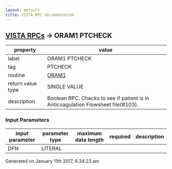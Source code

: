 ```yaml
---
layout: default
title: VISTA RPC documentation
---
```




## [VISTA RPCs](TableOfContent.md) &#8594; ORAM1 PTCHECK 

 property | value 
--- | --- 
 label | ORAM1 PTCHECK
 tag | PTCHECK
 routine | [ORAM1](http://code.osehra.org/dox/Routine_ORAM1_source.html)
 return value type | SINGLE VALUE
 description | Boolean RPC. Checks to see if patient is in Anticoagulation Flowsheet file(#103).

### Input Parameters

| input parameter | parameter type | maximum data length | required | description | 
| --- | --- | --- | --- | --- | 
| DFN | LITERAL |  |  |  | 




Generated on January 11th 2017, 6:34:23 am